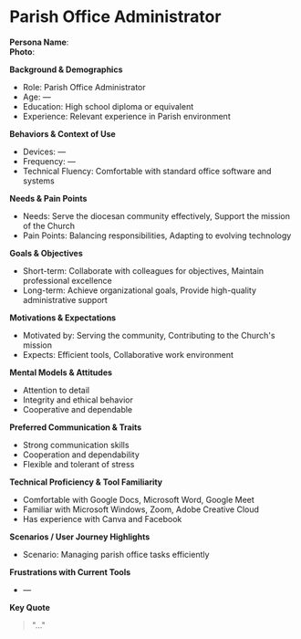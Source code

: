 # Parish Office Administrator

**Persona Name**:  
**Photo**:  

**Background & Demographics**  
- Role: Parish Office Administrator  
- Age: —  
- Education: High school diploma or equivalent  
- Experience: Relevant experience in Parish environment  

**Behaviors & Context of Use**  
- Devices: —  
- Frequency: —  
- Technical Fluency: Comfortable with standard office software and systems  

**Needs & Pain Points**  
- Needs: Serve the diocesan community effectively, Support the mission of the Church  
- Pain Points: Balancing responsibilities, Adapting to evolving technology  

**Goals & Objectives**  
- Short-term: Collaborate with colleagues for objectives, Maintain professional excellence  
- Long-term: Achieve organizational goals, Provide high-quality administrative support  

**Motivations & Expectations**  
- Motivated by: Serving the community, Contributing to the Church's mission  
- Expects: Efficient tools, Collaborative work environment  

**Mental Models & Attitudes**  
- Attention to detail  
- Integrity and ethical behavior  
- Cooperative and dependable  

**Preferred Communication & Traits**  
- Strong communication skills  
- Cooperation and dependability  
- Flexible and tolerant of stress  

**Technical Proficiency & Tool Familiarity**  
- Comfortable with Google Docs, Microsoft Word, Google Meet  
- Familiar with Microsoft Windows, Zoom, Adobe Creative Cloud  
- Has experience with Canva and Facebook  

**Scenarios / User Journey Highlights**  
- Scenario: Managing parish office tasks efficiently  

**Frustrations with Current Tools**  
- —  

**Key Quote**  
> "..."